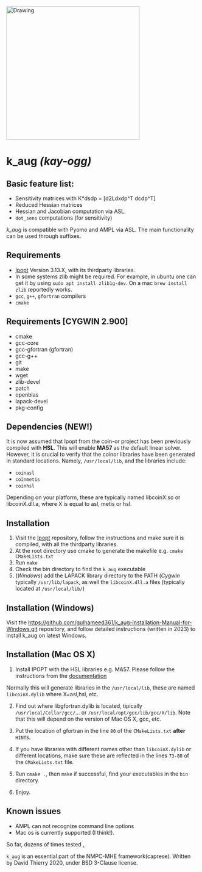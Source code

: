 <img src="/docs/kauglogo.png" alt="Drawing" width="350px"/>

# k\_aug *(kay-ogg)*

## Basic feature list:

 * Sensitivity matrices with K*dsdp = [d2Ldxdp^T dcdp^T]
 * Reduced Hessian  matrices
 * Hessian and Jacobian computation via ASL.
 * `dot_sens` computations (for sensitivity)
 
*k\_aug* is compatible with Pyomo and AMPL via ASL. The main functionality can be used through suffixes. 

## Requirements
 * [Ipopt](https://github.com/coin-or/Ipopt) Version 3.13.X, with its thirdparty libraries.
 * In some systems zlib might be required. For example, in ubuntu one can get it by using `sudo apt install zlib1g-dev`. On a mac `brew install zlib` reportedly works.
 * `gcc`, `g++`, `gfortran` compilers
 * `cmake`
 
## Requirements [CYGWIN 2.900]
 * cmake
 * gcc-core
 * gcc-gfortran (gfortran)
 * gcc-g++
 * git
 * make
 * wget
 * zlib-devel
 * patch
 * openblas
 * lapack-devel
 * pkg-config


## Dependencies (NEW!)
 
It is now assumed that Ipopt from the coin-or project has been previously compiled with **HSL**.
This will enable **MA57** as the default linear solver.
However, it is crucial to verify that the coinor libraries have been generated in standard locations.
Namely, `/usr/local/lib`, and the libraries include: 

 * `coinasl`
 * `coinmetis`
 * `coinhsl`
 
Depending on your platform, these are typically named libcoinX.so or libcoinX.dll.a, where X is equal to asl, metis or hsl.

## Installation
 1. Visit the [Ipopt](https://github.com/coin-or/Ipopt) repository, follow the instructions and make sure it is compiled, with all the thirdparty libraries.
 2. At the root directory use cmake to generate the makefile e.g. `cmake CMakeLists.txt`
 3. Run `make`
 4. Check the bin directory to find the `k_aug` executable
 5. (*Windows*) add the LAPACK library directory to the PATH (*Cygwin* typically `/usr/lib/lapack`, as well the `libcoinX.dll.a` files (typically located at `/usr/local/lib/`)

## Installation (Windows)
Visit the https://github.com/gulhameed361/k_aug-Installation-Manual-for-Windows.git repository, and follow detailed instructions (written in 2023) to install k_aug on latest Windows.

## Installation (Mac OS X)
 1. Install IPOPT with the HSL libraries e.g. MA57. Please follow the instructions from the [documentation](https://coin-or.github.io/Ipopt/INSTALL.html)

Normally this will generate libraries in the `/usr/local/lib`, these are named `libcoinX.dylib` where X=asl,hsl, etc.

 2. Find out where libgfortran.dylib is located, tipically `/usr/local/Cellar/gcc/`... or `/usr/local/opt/gcc/lib/gcc/X/lib`.
Note that this will depend on the version of Mac OS X, gcc, etc.

 3. Put the location of gfortran in the line `80` of the `CMakeLists.txt` **after** `HINTS`.

 4. If you have libraries with different names other than `libcoinX.dylib` or different locations, make sure these are reflected in the lines `73-80` of the `CMakeLists.txt` file.
 5. Run `cmake .`, then `make` if successful, find your executables in the `bin` directory.
 6. Enjoy.

## Known issues
 * AMPL can not recognize command line options
 * Mac os is currently supported (I think!).
 
So far, dozens of times tested
[.](https://giphy.com/gifs/kSlJtVrqxDYKk/html5)

`k_aug` is an essential part of the NMPC-MHE framework(caprese). Written by David Thierry 2020, under BSD 3-Clause license.


